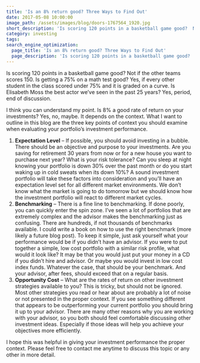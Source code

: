 ```yaml
---
title: 'Is an 8% return good? Three Ways to Find Out'
date: 2017-05-08 10:00:00
image_path: /assets/images/blog/doors-1767564_1920.jpg
short_description: 'Is scoring 120 points in a basketball game good?  Not if the other teams scores 150.  Is getting a 75% on a math test good?  Yes, if every other student in the class scored under 75% and it is graded on a curve...'
category: investing
tags:
search_engine_optimization:
  page_title: 'Is an 8% return good? Three Ways to Find Out'
  page_description: 'Is scoring 120 points in a basketball game good?  Not if the other teams scores 150.  Is getting a 75% on a math test good?  Yes, if every other student in the class scored under 75% and it is graded on a curve...'
---
```



Is scoring 120 points in a basketball game good?  Not if the other teams scores 150.  Is getting a 75% on a math test good?  Yes, if every other student in the class scored under 75% and it is graded on a curve.  Is Elisabeth Moss the best actor we’ve seen in the past 25 years?  Yes, period, end of discussion.

I think you can understand my point.  Is 8% a good rate of return on your investments?  Yes, no, maybe.  It depends on the context.  What I want to outline in this blog are the three key points of context you should examine when evaluating your portfolio’s investment performance.

1. **Expectation Level** – If possible, you should avoid investing in a bubble.  There should be an objective and purpose to your investments.  Are you saving for retirement 30 years from now or for a new house you want to purchase next year?  What is your risk tolerance?  Can you sleep at night knowing your portfolio is down 30% over the past month or do you start waking up in cold sweats when its down 10%?  A sound investment portfolio will take these factors into consideration and you’ll have an expectation level set for all different market environments.  We don’t know what the market is going to do tomorrow but we should know how the investment portfolio will react to different market cycles.
2. **Benchmarking** – There is a fine line to benchmarking.  If done poorly, you can quickly enter the spin zone.  I’ve seen a lot of portfolios that are extremely complex and the advisor makes the benchmarking just as confusing.  There are hundreds, if not thousands of benchmarks available.  I could write a book on how to use the right benchmark (more likely a future blog post).  To keep it simple, just ask yourself what your performance would be if you didn’t have an advisor.  If you were to put together a simple, low cost portfolio with a similar risk profile, what would it look like?  It may be that you would just put your money in a CD if you didn’t hire and advisor.  Or maybe you would invest in low cost index funds.  Whatever the case, that should be your benchmark.  And your advisor, after fees, should exceed that on a regular basis.
3. **Opportunity Cost** – What are the rates of return on other investment strategies available to you?  This is tricky, but should not be ignored.  Most other strategies you read or hear about are probably a lot of noise or not presented in the proper context.  If you see something different that appears to be outperforming your current portfolio you should bring it up to your advisor.  There are many other reasons why you are working with your advisor, so you both should feel comfortable discussing other investment ideas.  Especially if those ideas will help you achieve your objectives more efficiently.

I hope this was helpful in giving your investment performance the proper context.  Please feel free to contact me anytime to discuss this topic or any other in more detail.